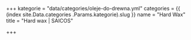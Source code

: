 +++
kategorie = "data/categories/oleje-do-drewna.yml"
categories = {{ (index site.Data.categories .Params.kategorie).slug }}
name = "Hard Wax"
title = "Hard wax | SAICOS"

+++

